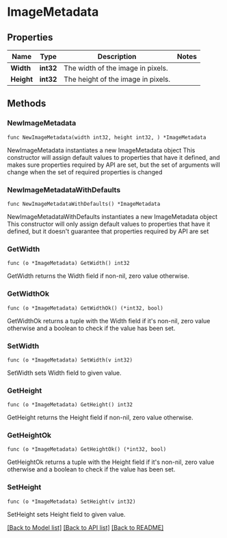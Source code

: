 # ImageMetadata

## Properties

Name | Type | Description | Notes
------------ | ------------- | ------------- | -------------
**Width** | **int32** | The width of the image in pixels. | 
**Height** | **int32** | The height of the image in pixels. | 

## Methods

### NewImageMetadata

`func NewImageMetadata(width int32, height int32, ) *ImageMetadata`

NewImageMetadata instantiates a new ImageMetadata object
This constructor will assign default values to properties that have it defined,
and makes sure properties required by API are set, but the set of arguments
will change when the set of required properties is changed

### NewImageMetadataWithDefaults

`func NewImageMetadataWithDefaults() *ImageMetadata`

NewImageMetadataWithDefaults instantiates a new ImageMetadata object
This constructor will only assign default values to properties that have it defined,
but it doesn't guarantee that properties required by API are set

### GetWidth

`func (o *ImageMetadata) GetWidth() int32`

GetWidth returns the Width field if non-nil, zero value otherwise.

### GetWidthOk

`func (o *ImageMetadata) GetWidthOk() (*int32, bool)`

GetWidthOk returns a tuple with the Width field if it's non-nil, zero value otherwise
and a boolean to check if the value has been set.

### SetWidth

`func (o *ImageMetadata) SetWidth(v int32)`

SetWidth sets Width field to given value.


### GetHeight

`func (o *ImageMetadata) GetHeight() int32`

GetHeight returns the Height field if non-nil, zero value otherwise.

### GetHeightOk

`func (o *ImageMetadata) GetHeightOk() (*int32, bool)`

GetHeightOk returns a tuple with the Height field if it's non-nil, zero value otherwise
and a boolean to check if the value has been set.

### SetHeight

`func (o *ImageMetadata) SetHeight(v int32)`

SetHeight sets Height field to given value.



[[Back to Model list]](../README.md#documentation-for-models) [[Back to API list]](../README.md#documentation-for-api-endpoints) [[Back to README]](../README.md)



